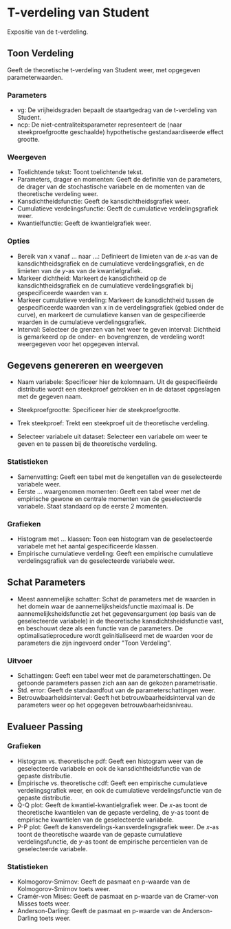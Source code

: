 T-verdeling van Student
==========================

Expositie van de t-verdeling.

## Toon Verdeling
Geeft de theoretische t-verdeling van Student weer, met opgegeven parameterwaarden.

### Parameters
- vg: De vrijheidsgraden bepaalt de staartgedrag van de t-verdeling van Student.
- ncp: De niet-centraliteitsparameter representeert de (naar steekproefgrootte geschaalde) hypothetische gestandaardiseerde effect grootte.

### Weergeven
- Toelichtende tekst: Toont toelichtende tekst.
- Parameters, drager en momenten: Geeft de definitie van de parameters, de drager van de stochastische variabele en de momenten van de theoretische verdeling weer.
- Kansdichtheidsfunctie: Geeft de kansdichtheidsgrafiek weer.
- Cumulatieve verdelingsfunctie: Geeft de cumulatieve verdelingsgrafiek weer.
- Kwantielfunctie: Geeft de kwantielgrafiek weer.

### Opties
- Bereik van x vanaf ... naar ...: Definieert de limieten van de *x*-as van de kansdichtheidsgrafiek en de cumulatieve verdelingsgrafiek, en de limieten van de *y*-as van de kwantielgrafiek.
- Markeer dichtheid: Markeert de kansdichtheid op de kansdichtheidsgrafiek en de cumulatieve verdelingsgrafiek bij gespecificeerde waarden van x.
- Markeer cumulatieve verdeling: Markeert de kansdichtheid tussen de gespecificeerde waarden van x in de verdelingsgrafiek (gebied onder de curve), en markeert de cumulatieve kansen van de gespecifieerde waarden in de cumulatieve verdelingsgrafiek.
- Interval: Selecteer de grenzen van het weer te geven interval: Dichtheid is gemarkeerd op de onder- en bovengrenzen, de verdeling wordt weergegeven voor het opgegeven interval.

## Gegevens genereren en weergeven
- Naam variabele: Specificeer hier de kolomnaam. Uit de gespecifieërde distributie wordt een steekproef getrokken en in de dataset opgeslagen met de gegeven naam.
- Steekproefgrootte: Specificeer hier de steekproefgrootte.
- Trek steekproef: Trekt een steekproef uit de theoretische verdeling.

- Selecteer variabele uit dataset: Selecteer een variabele om weer te geven en te passen bij de theoretische verdeling.

### Statistieken
- Samenvatting: Geeft een tabel met de kengetallen van de geselecteerde variabele weer.
- Eerste ... waargenomen momenten: Geeft een tabel weer met de empirische gewone en centrale momenten van de geselecteerde variabele. Staat standaard op de eerste 2 momenten.

### Grafieken
- Histogram met ... klassen: Toon een histogram van de geselecteerde variabele met het aantal gespecificeerde klassen.
- Empirische cumulatieve verdeling: Geeft een empirische cumulatieve verdelingsgrafiek van de geselecteerde variabele weer.

## Schat Parameters
- Meest aannemelijke schatter: Schat de parameters met de waarden in het domein waar de aannemelijksheidsfunctie maximaal is. De aannemelijksheidsfunctie zet het gegevensargument (op basis van de geselecteerde variabele) in de theoretische kansdichtsheidsfunctie vast, en beschouwt deze als een functie van de parameters. De optimalisatieprocedure wordt geïnitialiseerd met de waarden voor de parameters die zijn ingevoerd onder "Toon Verdeling".

### Uitvoer
- Schattingen: Geeft een tabel weer met de parameterschattingen. De getoonde parameters passen zich aan aan de gekozen parametrisatie.
- Std. error: Geeft de standaardfout van de parameterschattingen weer.
- Betrouwbaarheidsinterval: Geeft het betrouwbaarheidsinterval van de parameters weer op het opgegeven betrouwbaarheidsniveau.

## Evalueer Passing

### Grafieken
- Histogram vs. theoretische pdf: Geeft een histogram weer van de geselecteerde variabele en ook de kansdichtheidsfunctie van de gepaste distributie.
- Empirische vs. theoretische cdf: Geeft een empirische cumulatieve verdelingsgrafiek weer, en ook de cumulatieve verdelingsfunctie van de gepaste distributie.
- Q-Q plot: Geeft de kwantiel-kwantielgrafiek weer. De *x*-as toont de theoretische kwantielen van de gepaste verdeling, de *y*-as toont de empirische kwantielen van de geselecteerde variabele.
- P-P plot: Geeft de kansverdelings-kansverdelingsgrafiek weer. De *x*-as toont de theoretische waarde van de gepaste cumulatieve verdelingsfunctie, de *y*-as toont de empirische percentielen van de geselecteerde variabele.

### Statistieken
- Kolmogorov-Smirnov: Geeft de pasmaat en p-waarde van de Kolmogorov-Smirnov toets weer.
- Cramér-von Mises: Geeft de pasmaat en p-waarde van de Cramer-von Misses toets weer.
- Anderson-Darling: Geeft de pasmaat en p-waarde van de Anderson-Darling toets weer.
